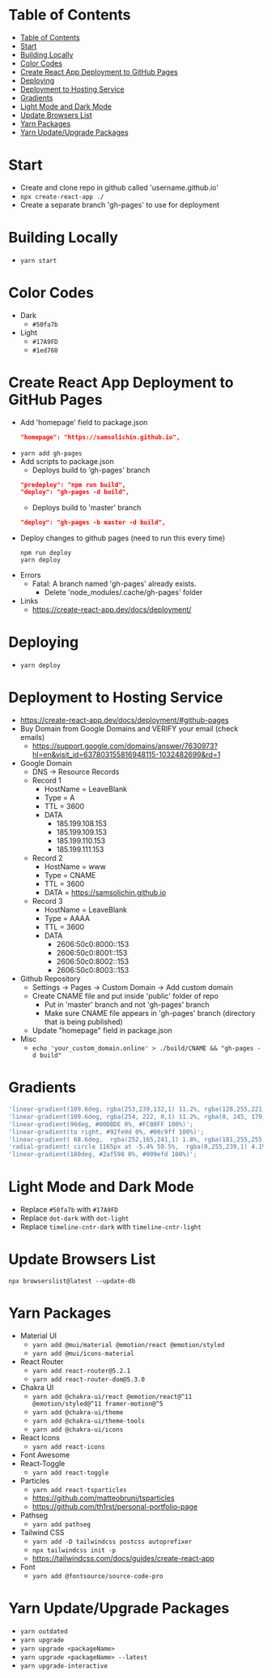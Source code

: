 # Table of Contents

- [Table of Contents](#table-of-contents)
- [Start](#start)
- [Building Locally](#building-locally)
- [Color Codes](#color-codes)
- [Create React App Deployment to GitHub Pages](#create-react-app-deployment-to-github-pages)
- [Deploying](#deploying)
- [Deployment to Hosting Service](#deployment-to-hosting-service)
- [Gradients](#gradients)
- [Light Mode and Dark Mode](#light-mode-and-dark-mode)
- [Update Browsers List](#update-browsers-list)
- [Yarn Packages](#yarn-packages)
- [Yarn Update/Upgrade Packages](#yarn-updateupgrade-packages)

# Start

- Create and clone repo in github called 'username.github.io'
- `npx create-react-app ./`
- Create a separate branch 'gh-pages' to use for deployment

# Building Locally

- `yarn start`

# Color Codes

- Dark
  - `#50fa7b`
- Light
  - `#17A9FD`
  - `#1ed760`

# Create React App Deployment to GitHub Pages

- Add 'homepage' field to package.json
  ```json
  "homepage": "https://samsolichin.github.io",
  ```
- `yarn add gh-pages`
- Add scripts to package.json
  - Deploys build to ‘gh-pages' branch
  ```json
  "predeploy": "npm run build",
  "deploy": "gh-pages -d build",
  ```
  - Deploys build to 'master' branch
  ```json
  "deploy": "gh-pages -b master -d build",
  ```
- Deploy changes to github pages (need to run this every time)
  ```
  npm run deploy
  yarn deploy
  ```
- Errors
  - Fatal: A branch named 'gh-pages' already exists.
    - Delete 'node_modules/.cache/gh-pages' folder
- Links
  - https://create-react-app.dev/docs/deployment/

# Deploying

- `yarn deploy`

# Deployment to Hosting Service

- https://create-react-app.dev/docs/deployment/#github-pages
- Buy Domain from Google Domains and VERIFY your email (check emails)
  - https://support.google.com/domains/answer/7630973?hl=en&visit_id=637803155816948115-1032482699&rd=1
- Google Domain
  - DNS -> Resource Records
  - Record 1
    - HostName = LeaveBlank
    - Type = A
    - TTL = 3600
    - DATA
      - 185.199.108.153
      - 185.199.109.153
      - 185.199.110.153
      - 185.199.111.153
  - Record 2
    - HostName = www
    - Type = CNAME
    - TTL = 3600
    - DATA = https://samsolichin.github.io
  - Record 3
    - HostName = LeaveBlank
    - Type = AAAA
    - TTL = 3600
    - DATA
      - 2606:50c0:8000::153
      - 2606:50c0:8001::153
      - 2606:50c0:8002::153
      - 2606:50c0:8003::153
- Github Repository
  - Settings -> Pages -> Custom Domain -> Add custom domain
  - Create CNAME file and put inside 'public' folder of repo
    - Put in 'master' branch and not 'gh-pages' branch
    - Make sure CNAME file appears in 'gh-pages' branch (directory that is being published)
  - Update "homepage" field in package.json
- Misc
  - `echo 'your_custom_domain.online' > ./build/CNAME && "gh-pages -d build"`

# Gradients

```js
'linear-gradient(109.6deg, rgba(253,239,132,1) 11.2%, rgba(128,255,221,1) 57.8%, rgba(255,128,249,1) 85.9%)';
'linear-gradient(109.6deg, rgba(254, 222, 0,1) 11.2%, rgba(0, 245, 179,1) 57.8%, rgba(255, 0, 243,1) 85.9%)';
'linear-gradient(90deg, #00DBDE 0%, #FC00FF 100%)';
'linear-gradient(to right, #92fe9d 0%, #00c9ff 100%)';
'linear-gradient( 68.6deg,  rgba(252,165,241,1) 1.8%, rgba(181,255,255,1) 100.5% )';
'radial-gradient( circle 1165px at -5.4% 50.5%,  rgba(0,255,239,1) 4.1%, rgba(243,4,251,1) 47%, rgba(251,223,0,1) 89.5% );';
'linear-gradient(180deg, #2af598 0%, #009efd 100%)';
```

# Light Mode and Dark Mode

- Replace `#50fa7b` with `#17A9FD`
- Replace `dot-dark` with `dot-light`
- Replace `timeline-cntr-dark` with `timeline-cntr-light`

# Update Browsers List

```
npx browserslist@latest --update-db
```

# Yarn Packages

- Material UI
  - `yarn add @mui/material @emotion/react @emotion/styled`
  - `yarn add @mui/icons-material`
- React Router
  - `yarn add react-router@5.2.1`
  - `yarn add react-router-dom@5.3.0`
- Chakra UI
  - `yarn add @chakra-ui/react @emotion/react@^11 @emotion/styled@^11 framer-motion@^5`
  - `yarn add @chakra-ui/theme`
  - `yarn add @chakra-ui/theme-tools`
  - `yarn add @chakra-ui/icons`
- React Icons
  - `yarn add react-icons`
- Font Awesome
- React-Toggle
  - `yarn add react-toggle`
- Particles
  - `yarn add react-tsparticles`
  - https://github.com/matteobruni/tsparticles
  - https://github.com/th1rst/personal-portfolio-page
- Pathseg
  - `yarn add pathseg`
- Tailwind CSS
  - `yarn add -D tailwindcss postcss autoprefixer`
  - `npx tailwindcss init -p`
  - https://tailwindcss.com/docs/guides/create-react-app
- Font
  - `yarn add @fontsource/source-code-pro`

# Yarn Update/Upgrade Packages

- `yarn outdated`
- `yarn upgrade`
- `yarn upgrade <packageName>`
- `yarn upgrade <packageName> --latest`
- `yarn upgrade-interactive`

